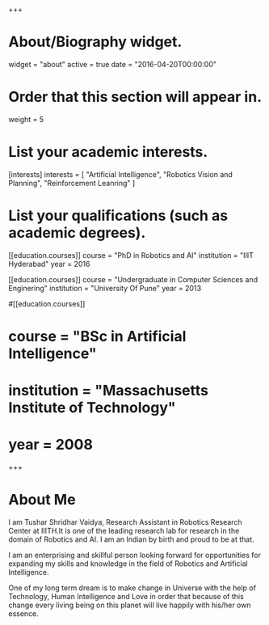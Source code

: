 +++
# About/Biography widget.
widget = "about"
active = true
date = "2016-04-20T00:00:00"

# Order that this section will appear in.
weight = 5

# List your academic interests.
[interests]
  interests = [
    "Artificial Intelligence",
    "Robotics Vision and Planning",
    "Reinforcement Leanring"
  ]

# List your qualifications (such as academic degrees).
[[education.courses]]
  course = "PhD in Robotics and AI"
  institution = "IIIT Hyderabad"
  year = 2016

[[education.courses]]
  course = "Undergraduate in Computer Sciences and Enginering"
  institution = "University Of Pune"
  year = 2013

#[[education.courses]]
#  course = "BSc in Artificial Intelligence"
#  institution = "Massachusetts Institute of Technology"
#  year = 2008
 
+++

# About Me

I am Tushar Shridhar Vaidya, Research Assistant in Robotics Research Center at IIITH.It is one of the leading research lab for research in the domain of Robotics and AI. I am an Indian by birth and proud to be at that.

I am an enterprising and skillful person looking forward for opportunities for expanding my skills and knowledge in the field of Robotics and Artificial Intelligence.

One of my long term dream is to make change in Universe with the help of Technology, Human Intelligence and Love in order that because of this change every living being on this planet will live happily with his/her own essence. 
